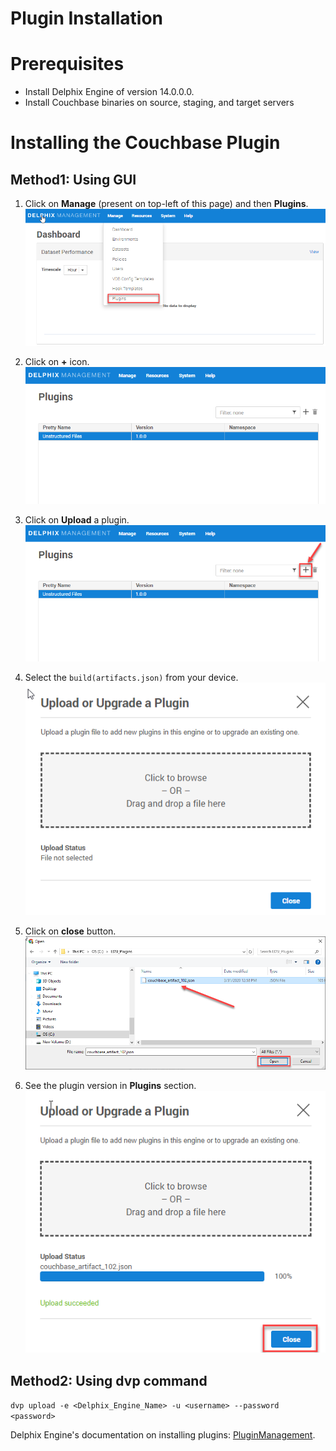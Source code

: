 # Plugin Installation
 
 
Prerequisites
=============

-   Install Delphix Engine of version 14.0.0.0.
-   Install Couchbase binaries on source, staging, and target servers


Installing the Couchbase Plugin
===============================
Method1: Using GUI
------------------

1. Click on **Manage** (present on top-left of this page) and then **Plugins**.  
![Screenshot](./image/image2.png)

2. Click on **+** icon.  
![Screenshot](./image/image3.png)

3. Click on **Upload** a plugin.  
![Screenshot](./image/image4.png)

4. Select the `build(artifacts.json)` from your device.   
![Screenshot](./image/image5.png)

5. Click on **close** button.  
![Screenshot](./image/image6.png)

6. See the plugin version in **Plugins** section.  
![Screenshot](./image/image7.png)


Method2: Using dvp command
---------------------------
 `dvp upload -e <Delphix_Engine_Name> -u <username> --password <password>`

Delphix Engine's documentation on installing plugins: [PluginManagement](https://docs.delphix.com/docs/datasets/unstructured-files-and-app-data/delphix-engine-plugin-management).
